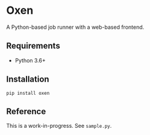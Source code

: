 # Oxen

A Python-based job runner with a web-based frontend.

## Requirements

- Python 3.6+

## Installation

```
pip install oxen
```

## Reference

This is a work-in-progress. See `sample.py`.
